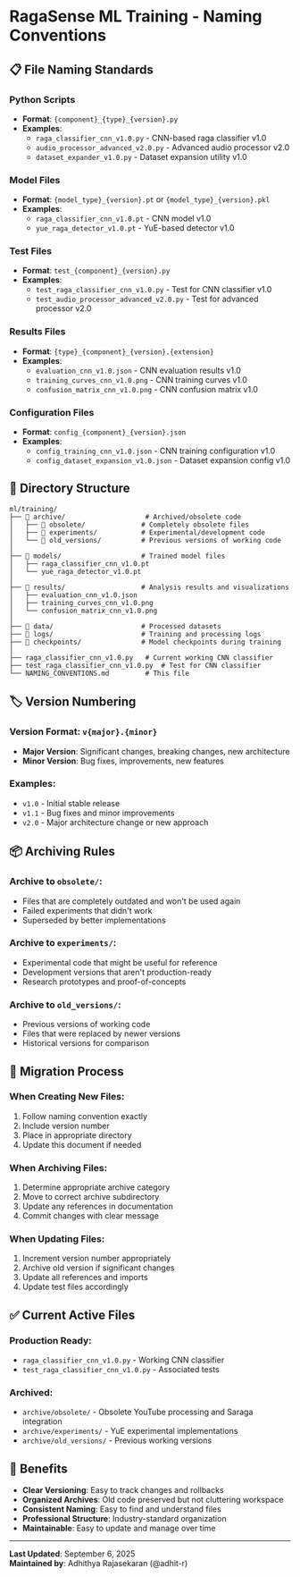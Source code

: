 # RagaSense ML Training - Naming Conventions

## 📋 **File Naming Standards**

### **Python Scripts**
- **Format**: `{component}_{type}_{version}.py`
- **Examples**:
  - `raga_classifier_cnn_v1.0.py` - CNN-based raga classifier v1.0
  - `audio_processor_advanced_v2.0.py` - Advanced audio processor v2.0
  - `dataset_expander_v1.0.py` - Dataset expansion utility v1.0

### **Model Files**
- **Format**: `{model_type}_{version}.pt` or `{model_type}_{version}.pkl`
- **Examples**:
  - `raga_classifier_cnn_v1.0.pt` - CNN model v1.0
  - `yue_raga_detector_v1.0.pt` - YuE-based detector v1.0

### **Test Files**
- **Format**: `test_{component}_{version}.py`
- **Examples**:
  - `test_raga_classifier_cnn_v1.0.py` - Test for CNN classifier v1.0
  - `test_audio_processor_advanced_v2.0.py` - Test for advanced processor v2.0

### **Results Files**
- **Format**: `{type}_{component}_{version}.{extension}`
- **Examples**:
  - `evaluation_cnn_v1.0.json` - CNN evaluation results v1.0
  - `training_curves_cnn_v1.0.png` - CNN training curves v1.0
  - `confusion_matrix_cnn_v1.0.png` - CNN confusion matrix v1.0

### **Configuration Files**
- **Format**: `config_{component}_{version}.json`
- **Examples**:
  - `config_training_cnn_v1.0.json` - CNN training configuration v1.0
  - `config_dataset_expansion_v1.0.json` - Dataset expansion config v1.0

## 📁 **Directory Structure**

```
ml/training/
├── 📁 archive/                    # Archived/obsolete code
│   ├── 📁 obsolete/              # Completely obsolete files
│   ├── 📁 experiments/           # Experimental/development code
│   └── 📁 old_versions/          # Previous versions of working code
│
├── 📁 models/                    # Trained model files
│   ├── raga_classifier_cnn_v1.0.pt
│   └── yue_raga_detector_v1.0.pt
│
├── 📁 results/                   # Analysis results and visualizations
│   ├── evaluation_cnn_v1.0.json
│   ├── training_curves_cnn_v1.0.png
│   └── confusion_matrix_cnn_v1.0.png
│
├── 📁 data/                      # Processed datasets
├── 📁 logs/                      # Training and processing logs
├── 📁 checkpoints/               # Model checkpoints during training
│
├── raga_classifier_cnn_v1.0.py   # Current working CNN classifier
├── test_raga_classifier_cnn_v1.0.py  # Test for CNN classifier
└── NAMING_CONVENTIONS.md         # This file
```

## 🏷️ **Version Numbering**

### **Version Format**: `v{major}.{minor}`
- **Major Version**: Significant changes, breaking changes, new architecture
- **Minor Version**: Bug fixes, improvements, new features

### **Examples**:
- `v1.0` - Initial stable release
- `v1.1` - Bug fixes and minor improvements
- `v2.0` - Major architecture change or new approach

## 📦 **Archiving Rules**

### **Archive to `obsolete/`**:
- Files that are completely outdated and won't be used again
- Failed experiments that didn't work
- Superseded by better implementations

### **Archive to `experiments/`**:
- Experimental code that might be useful for reference
- Development versions that aren't production-ready
- Research prototypes and proof-of-concepts

### **Archive to `old_versions/`**:
- Previous versions of working code
- Files that were replaced by newer versions
- Historical versions for comparison

## 🔄 **Migration Process**

### **When Creating New Files**:
1. Follow naming convention exactly
2. Include version number
3. Place in appropriate directory
4. Update this document if needed

### **When Archiving Files**:
1. Determine appropriate archive category
2. Move to correct archive subdirectory
3. Update any references in documentation
4. Commit changes with clear message

### **When Updating Files**:
1. Increment version number appropriately
2. Archive old version if significant changes
3. Update all references and imports
4. Update test files accordingly

## ✅ **Current Active Files**

### **Production Ready**:
- `raga_classifier_cnn_v1.0.py` - Working CNN classifier
- `test_raga_classifier_cnn_v1.0.py` - Associated tests

### **Archived**:
- `archive/obsolete/` - Obsolete YouTube processing and Saraga integration
- `archive/experiments/` - YuE experimental implementations
- `archive/old_versions/` - Previous working versions

## 🎯 **Benefits**

- **Clear Versioning**: Easy to track changes and rollbacks
- **Organized Archives**: Old code preserved but not cluttering workspace
- **Consistent Naming**: Easy to find and understand files
- **Professional Structure**: Industry-standard organization
- **Maintainable**: Easy to update and manage over time

---

**Last Updated**: September 6, 2025  
**Maintained by**: Adhithya Rajasekaran (@adhit-r)
